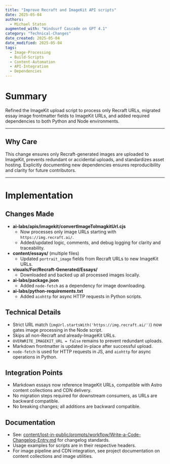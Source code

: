 ```yaml
---
title: "Improve Recraft and ImageKit API scripts"
date: 2025-05-04
authors:
  - Michael Staton
augmented_with: "Windsurf Cascade on GPT 4.1"
category: "Technical-Changes"
date_created: 2025-05-04
date_modified: 2025-05-04
tags:
  - Image-Processing
  - Build-Scripts
  - Content-Automation
  - API-Integration
  - Dependencies
---
```


# Summary
Refined the ImageKit upload script to process only Recraft URLs, migrated essay image frontmatter fields to ImageKit URLs, and added required dependencies to both Python and Node environments.

***

## Why Care
This change ensures only Recraft-generated images are uploaded to ImageKit, prevents redundant or accidental uploads, and standardizes asset hosting. Explicitly documenting new dependencies ensures reproducibility and clarity for future contributors.

***

# Implementation

## Changes Made
- **ai-labs/apis/imagekit/convertImageToImagkitUrl.cjs**
  - Now processes only image URLs starting with `https://img.recraft.ai/`.
  - Added/updated logic, comments, and debug logging for clarity and traceability.
- **content/essays/** (multiple files)
  - Updated `portrait_image` fields from Recraft URLs to new ImageKit URLs.
- **visuals/For/Recraft-Generated/Essays/**
  - Downloaded and backed up all processed images locally.
- **ai-labs/package.json**
  - Added `node-fetch` as a dependency for image downloading.
- **ai-labs/python-requirements.txt**
  - Added `aiohttp` for async HTTP requests in Python scripts.

## Technical Details
- Strict URL match (`imgUrl.startsWith('https://img.recraft.ai/')`) now gates image processing in the Node script.
- Skips all non-Recraft and already-ImageKit URLs.
- `OVERWRITE_IMAGEKIT_URL = false` remains to prevent redundant uploads.
- Markdown frontmatter is updated in-place after successful upload.
- `node-fetch` is used for HTTP requests in JS, and `aiohttp` for async operations in Python.

## Integration Points
- Markdown essays now reference ImageKit URLs, compatible with Astro content collections and CDN delivery.
- No migration steps required for downstream consumers, as URLs are backward compatible.
- No breaking changes; all additions are backward compatible.

## Documentation
- See: [content/lost-in-public/prompts/workflow/Write-a-Code-Changelog-Entry.md](../lost-in-public/prompts/workflow/Write-a-Code-Changelog-Entry.md) for changelog standards.
- Usage examples for scripts are in their respective headers.
- For image pipeline and CDN integration, see project documentation on content collections and image utilities.
